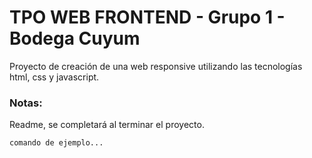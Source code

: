 # TPO WEB FRONTEND - Grupo 1 - Bodega Cuyum 

Proyecto de creación de una web responsive utilizando las tecnologías html, css y javascript.

### Notas:

Readme, se completará al terminar el proyecto.

```
comando de ejemplo...
```

